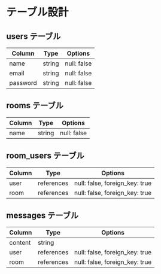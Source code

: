 # テーブル設計

## users テーブル

| Column   | Type    | Options      |
| -------- | ------- | ------------ |
| name     | string  | null: false  |
| email    | string  | null: false  |
| password | string  | null: false  |

## rooms テーブル

| Column | Type   | Options     |
| ------ | ------ | ----------- |
| name   | string | null: false |

## room_users テーブル

| Column | Type        | Options                        |
| ------ | ----------- | ------------------------------ |
| user   | references  | null: false, foreign_key: true |
| room   | references  | null: false, foreign_key: true |

## messages テーブル

| Column   | Type         | Options                         |
| -------- | ------------ | ------------------------------- |
| content  | string       |                                 |
| user     | references   | null: false, foreign_key: true  |
| room     | references   | null: false, foreign_key: true  |
